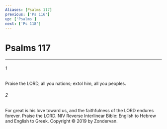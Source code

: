 ```yaml
---
Aliases: [Psalms 117]
previous: ['Ps 116']
up: ['Psalms']
next: ['Ps 118']
---
```

# Psalms 117

***


###### 1 
Praise the LORD, all you nations; extol him, all you peoples. 

###### 2 
For great is his love toward us, and the faithfulness of the LORD endures forever. Praise the LORD. NIV Reverse Interlinear Bible: English to Hebrew and English to Greek. Copyright © 2019 by Zondervan.
